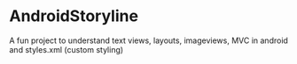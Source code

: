 # AndroidStoryline

A fun project to understand text views, layouts, imageviews, MVC in android and styles.xml (custom styling)
